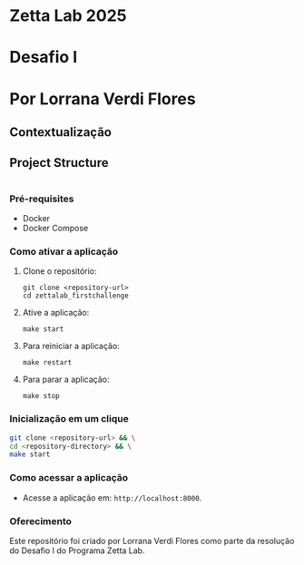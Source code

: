# Zetta Lab 2025
# Desafio I 
# Por Lorrana Verdi Flores

## Contextualização


## Project Structure
```

```

### Pré-requisites
- Docker
- Docker Compose

### Como ativar a aplicação

1. Clone o repositório:
   ```
   git clone <repository-url>
   cd zettalab_firstchallenge
   ```

3. Ative a aplicação:
   ```
   make start
   ```

4. Para reiniciar a aplicação:
   ```
   make restart
   ```
5. Para parar a aplicação:
   ```
   make stop
   ```

### Inicialização em um clique

```bash
git clone <repository-url> && \
cd <repository-directory> && \
make start
```


### Como acessar a aplicação

- Acesse a aplicação em: `http://localhost:8000`.


### Oferecimento
Este repositório foi  criado por Lorrana Verdi Flores como parte da resolução do Desafio I do Programa Zetta Lab.